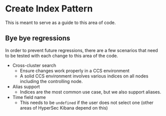 # Create Index Pattern

This is meant to serve as a guide to this area of code.

## Bye bye regressions
In order to prevent future regressions, there are a few scenarios
that need to be tested with each change to this area of the code.

- Cross-cluster search
  - Ensure changes work properly in a CCS environment
  - A solid CCS environment involves various indices on all nodes including the controlling node.
- Alias support
  - Indices are the most common use case, but we also support aliases.
- Time field name
  - This needs to be `undefined` if the user does not select one (other areas of HyperSec Kibana depend on this)